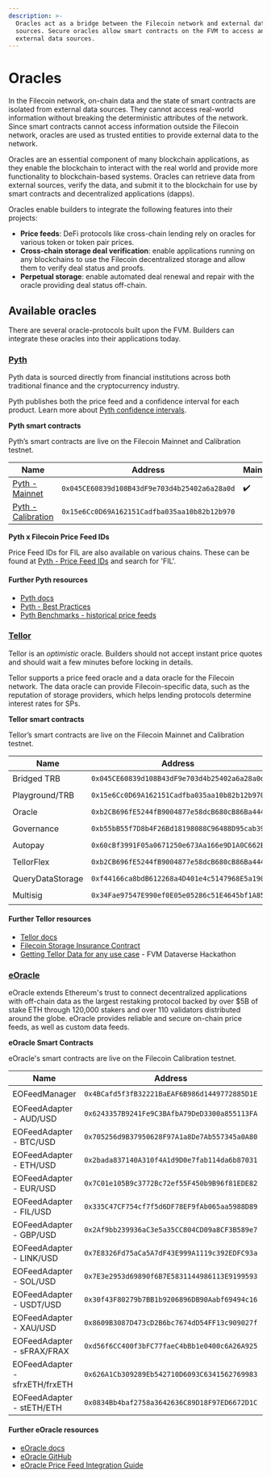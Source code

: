```yaml
---
description: >-
  Oracles act as a bridge between the Filecoin network and external data
  sources. Secure oracles allow smart contracts on the FVM to access and use
  external data sources.
---
```


# Oracles

In the Filecoin network, on-chain data and the state of smart contracts are isolated from external data sources. They cannot access real-world information without breaking the deterministic attributes of the network. Since smart contracts cannot access information outside the Filecoin network, oracles are used as trusted entities to provide external data to the network.

Oracles are an essential component of many blockchain applications, as they enable the blockchain to interact with the real world and provide more functionality to blockchain-based systems. Oracles can retrieve data from external sources, verify the data, and submit it to the blockchain for use by smart contracts and decentralized applications (dapps).

Oracles enable builders to integrate the following features into their projects:

- **Price feeds**: DeFi protocols like cross-chain lending rely on oracles for various token or token pair prices.
- **Cross-chain storage deal verification**: enable applications running on any blockchains to use the Filecoin decentralized storage and allow them to verify deal status and proofs.
- **Perpetual storage**: enable automated deal renewal and repair with the oracle providing deal status off-chain.

## Available oracles

There are several oracle-protocols built upon the FVM. Builders can integrate these oracles into their applications today.

### [Pyth](https://pyth.network/)

Pyth data is sourced directly from financial institutions across both traditional finance and the cryptocurrency industry.

Pyth publishes both the price feed and a confidence interval for each product. Learn more about [Pyth confidence intervals](https://docs.pyth.network/price-feeds/best-practices#confidence-intervals).

**Pyth smart contracts**

Pyth’s smart contracts are live on the Filecoin Mainnet and Calibration testnet.

| Name                                                                                                              | Address                                      | Mainnet | Calibration |
| ----------------------------------------------------------------------------------------------------------------- | -------------------------------------------- | ------- | ----------- |
| [Pyth - Mainnet](https://filecoin.blockscout.com/address/0xA2aa501b19aff244D90cc15a4Cf739D2725B5729?tab=contract) | `0x045CE60839d108B43dF9e703d4b25402a6a28a0d` | ✔️      |             |
| [Pyth - Calibration](https://calibration.filfox.info/en/address/0xA2aa501b19aff244D90cc15a4Cf739D2725B5729)       | `0x15e6Cc0D69A162151Cadfba035aa10b82b12b970` |         | ✔️          |

**Pyth x Filecoin Price Feed IDs**

Price Feed IDs for FIL are also available on various chains. These can be found at [Pyth - Price Feed IDs](https://pyth.network/developers/price-feed-ids) and search for 'FIL'.

#### **Further Pyth resources**

- [Pyth docs](https://docs.pyth.network/)
- [Pyth - Best Practices](https://docs.pyth.network/price-feeds/best-practices)
- [Pyth Benchmarks - historical price feeds](https://docs.pyth.network/benchmarks)

### [Tellor](https://tellor.io/)

Tellor is an _optimistic_ oracle. Builders should not accept instant price quotes and should wait a few minutes before locking in details.

Tellor supports a price feed oracle and a data oracle for the Filecoin network. The data oracle can provide Filecoin-specific data, such as the reputation of storage providers, which helps lending protocols determine interest rates for SPs.

**Tellor smart contracts**

Tellor’s smart contracts are live on the Filecoin Mainnet and Calibration testnet.

| Name             | Address                                      | Mainnet | Calibration |
| ---------------- | -------------------------------------------- | ------- | ----------- |
| Bridged TRB      | `0x045CE60839d108B43dF9e703d4b25402a6a28a0d` | ✔️      |             |
| Playground/TRB   | `0x15e6Cc0D69A162151Cadfba035aa10b82b12b970` |         | ✔️          |
| Oracle           | `0xb2CB696fE5244fB9004877e58dcB680cB86Ba444` | ✔️      | ✔️          |
| Governance       | `0xb55bB55f7D8b4F26Bd18198088C96488D95cab39` | ✔️      | ✔️          |
| Autopay          | `0x60cBf3991F05a0671250e673Aa166e9D1A0C662E` | ✔️      | ✔️          |
| TellorFlex       | `0xb2CB696fE5244fB9004877e58dcB680cB86Ba444` | ✔️      | ✔️          |
| QueryDataStorage | `0xf44166ca8bdB612268a4D401e4c5147968E5a190` | ✔️      | ✔️          |
| Multisig         | `0x34Fae97547E990ef0E05e05286c51E4645bf1A85` | ✔️      | ✔️          |

#### **Further Tellor resources**

- [Tellor docs](https://docs.tellor.io/)
- [Filecoin Storage Insurance Contract](https://github.com/tellor-io/filecoin-query-insurance-impl/tree/main)
- [Getting Tellor Data for any use case](https://www.youtube.com/watch?v=AQIDqTLguyI) - FVM Dataverse Hackathon

### [eOracle](https://www.eoracle.io/)

eOracle extends Ethereum's trust to connect decentralized applications with off-chain data as the largest restaking protocol backed by over $5B of stake ETH through 120,000 stakers and over 110 validators distributed around the globe. eOracle provides reliable and secure on-chain price feeds, as well as custom data feeds.

**eOracle Smart Contracts**

eOracle's smart contracts are live on the Filecoin Calibration testnet.

| Name                           | Address                                      | Mainnet | Calibration |
| ------------------------------ | -------------------------------------------- | ------- | ----------- |
| EOFeedManager                  | `0x4BCafd5f3fB32221BaEAF6B986d1449772885D1E` |         | ✔️          |
| EOFeedAdapter - AUD/USD        | `0x6243357B9241Fe9C3BAfbA79DeD3300a855113FA` |         | ✔️          |
| EOFeedAdapter - BTC/USD        | `0x705256d9B37950628F97A1a8De7Ab557345a0A80` |         | ✔️          |
| EOFeedAdapter - ETH/USD        | `0x2bada837140A310f4A1d9D0e7fab114da6b87031` |         | ✔️          |
| EOFeedAdapter - EUR/USD        | `0x7C01e105B9c3772Bc72ef55F450b9B96f81EDE82` |         | ✔️          |
| EOFeedAdapter - FIL/USD        | `0x335C47CF754cf7f5d6DF78EF9fAb065aa5988D89` |         | ✔️          |
| EOFeedAdapter - GBP/USD        | `0x2Af9bb239936aC3e5a35CC804CD09a8CF3B589e7` |         | ✔️          |
| EOFeedAdapter - LINK/USD       | `0x7E8326Fd75aCa5A7dF43E999A1119c392EDFC93a` |         | ✔️          |
| EOFeedAdapter - SOL/USD        | `0x7E3e2953d69890f6B7E5831144986113E9199593` |         | ✔️          |
| EOFeedAdapter - USDT/USD       | `0x30f43F80279b7BB1b9206896DB90Aabf69494c16` |         | ✔️          |
| EOFeedAdapter - XAU/USD        | `0x8609B3087D473cD2B6bc7674dD54FF13c909027f` |         | ✔️          |
| EOFeedAdapter - sFRAX/FRAX     | `0xd56f6CC400f3bFC77faeC4bBb1e0400c6A26A925` |         | ✔️          |
| EOFeedAdapter - sfrxETH/frxETH | `0x626A1Cb309289Eb542710D6093C6341562769983` |         | ✔️          |
| EOFeedAdapter - stETH/ETH      | `0x0834Bb4baf2758a3642636C89D18F97ED6672D1C` |         | ✔️          |

#### **Further eOracle resources**

- [eOracle docs](https://eoracle.gitbook.io/eoracle)
- [eOracle GitHub](https://github.com/eoracle)
- [eOracle Price Feed Integration Guide](https://eoracle.gitbook.io/eoracle/price-feeds/integration-guide)
